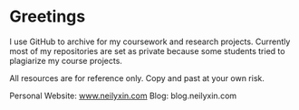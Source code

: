 # Greetings
I use GitHub to archive for my coursework and research projects.
Currently most of my repositories are set as private because some students tried to plagiarize my course projects.

All resources are for reference only. Copy and past at your own risk.

Personal Website: www.neilyxin.com
Blog: blog.neilyxin.com
